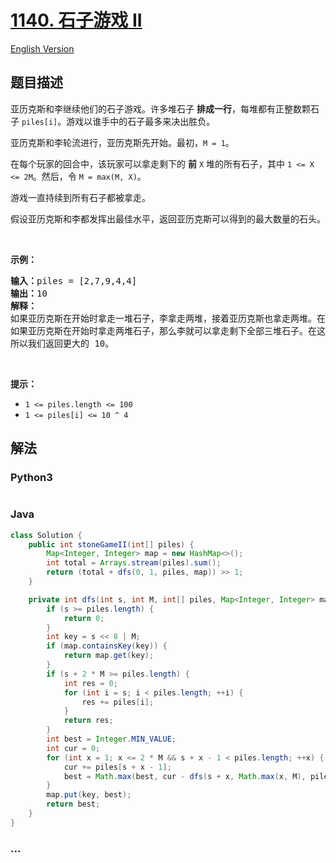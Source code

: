 # [1140. 石子游戏 II](https://leetcode-cn.com/problems/stone-game-ii)

[English Version](/solution/1100-1199/1140.Stone%20Game%20II/README_EN.md)

## 题目描述

<!-- 这里写题目描述 -->
<p>亚历克斯和李继续他们的石子游戏。许多堆石子&nbsp;<strong>排成一行</strong>，每堆都有正整数颗石子&nbsp;<code>piles[i]</code>。游戏以谁手中的石子最多来决出胜负。</p>

<p>亚历克斯和李轮流进行，亚历克斯先开始。最初，<code>M = 1</code>。</p>

<p>在每个玩家的回合中，该玩家可以拿走剩下的&nbsp;<strong>前</strong>&nbsp;<code>X</code>&nbsp;堆的所有石子，其中&nbsp;<code>1 &lt;= X &lt;= 2M</code>。然后，令&nbsp;<code>M = max(M, X)</code>。</p>

<p>游戏一直持续到所有石子都被拿走。</p>

<p>假设亚历克斯和李都发挥出最佳水平，返回亚历克斯可以得到的最大数量的石头。</p>

<p>&nbsp;</p>

<p><strong>示例：</strong></p>

<pre><strong>输入：</strong>piles = [2,7,9,4,4]
<strong>输出：</strong>10
<strong>解释：
</strong>如果亚历克斯在开始时拿走一堆石子，李拿走两堆，接着亚历克斯也拿走两堆。在这种情况下，亚历克斯可以拿到 2 + 4 + 4 = 10 颗石子。 
如果亚历克斯在开始时拿走两堆石子，那么李就可以拿走剩下全部三堆石子。在这种情况下，亚历克斯可以拿到 2 + 7 = 9 颗石子。
所以我们返回更大的 10。 
</pre>

<p>&nbsp;</p>

<p><strong>提示：</strong></p>

<ul>
	<li><code>1 &lt;= piles.length &lt;= 100</code></li>
	<li><code>1 &lt;= piles[i]&nbsp;&lt;= 10 ^ 4</code></li>
</ul>

## 解法

<!-- 这里可写通用的实现逻辑 -->

<!-- tabs:start -->

### **Python3**

<!-- 这里可写当前语言的特殊实现逻辑 -->

```python

```

### **Java**

<!-- 这里可写当前语言的特殊实现逻辑 -->

```java
class Solution {
    public int stoneGameII(int[] piles) {
        Map<Integer, Integer> map = new HashMap<>();
        int total = Arrays.stream(piles).sum();
        return (total + dfs(0, 1, piles, map)) >> 1;
    }

    private int dfs(int s, int M, int[] piles, Map<Integer, Integer> map) {
        if (s >= piles.length) {
            return 0;
        }
        int key = s << 8 | M;
        if (map.containsKey(key)) {
            return map.get(key);
        }
        if (s + 2 * M >= piles.length) {
            int res = 0;
            for (int i = s; i < piles.length; ++i) {
                res += piles[i];
            }
            return res;
        }
        int best = Integer.MIN_VALUE;
        int cur = 0;
        for (int x = 1; x <= 2 * M && s + x - 1 < piles.length; ++x) {
            cur += piles[s + x - 1];
            best = Math.max(best, cur - dfs(s + x, Math.max(x, M), piles, map));
        }
        map.put(key, best);
        return best;
    }
}

```

### **...**

```

```

<!-- tabs:end -->
